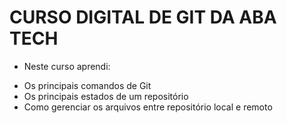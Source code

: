 # CURSO DIGITAL DE GIT DA ABA TECH

* Neste curso aprendi:
- Os principais comandos de Git
- Os principais estados de um repositório
- Como gerenciar os arquivos entre repositório local e remoto